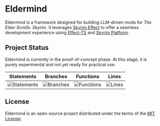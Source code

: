 # Eldermind #

Eldermind is a framework designed for building LLM-driven mods for _The Elder Scrolls: Skyrim_. It
leverages [Skyrim Effect](https://github.com/mysticfall/skyrim-effect) to offer a
seamless development experience using [Effect-TS](https://effect.website/)
and [Skyrim Platform](https://www.nexusmods.com/skyrimspecialedition/mods/54909).

## Project Status

Eldermind is currently in the proof-of-concept phase. At this stage, it is purely experimental and not yet ready for
practical use.

| Statements                  | Branches                | Functions                 | Lines             |
| --------------------------- | ----------------------- | ------------------------- | ----------------- |
| ![Statements](https://img.shields.io/badge/statements-82.96%25-yellow.svg?style=flat) | ![Branches](https://img.shields.io/badge/branches-94.01%25-brightgreen.svg?style=flat) | ![Functions](https://img.shields.io/badge/functions-75.94%25-red.svg?style=flat) | ![Lines](https://img.shields.io/badge/lines-82.96%25-yellow.svg?style=flat) |

## License

Eldermind is an open-source project distributed under the terms of the [MIT License](LICENSE).
